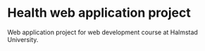 # Health web application project
Web application project for web development course at Halmstad University.
